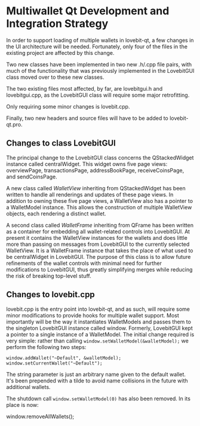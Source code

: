 Multiwallet Qt Development and Integration Strategy
===================================================

In order to support loading of multiple wallets in lovebit-qt, a few changes in the UI architecture will be needed.
Fortunately, only four of the files in the existing project are affected by this change.

Two new classes have been implemented in two new .h/.cpp file pairs, with much of the functionality that was previously
implemented in the LovebitGUI class moved over to these new classes.

The two existing files most affected, by far, are lovebitgui.h and lovebitgui.cpp, as the LovebitGUI class will require
some major retrofitting.

Only requiring some minor changes is lovebit.cpp.

Finally, two new headers and source files will have to be added to lovebit-qt.pro.

Changes to class LovebitGUI
---------------------------
The principal change to the LovebitGUI class concerns the QStackedWidget instance called centralWidget.
This widget owns five page views: overviewPage, transactionsPage, addressBookPage, receiveCoinsPage, and sendCoinsPage.

A new class called *WalletView* inheriting from QStackedWidget has been written to handle all renderings and updates of
these page views. In addition to owning these five page views, a WalletView also has a pointer to a WalletModel instance.
This allows the construction of multiple WalletView objects, each rendering a distinct wallet.

A second class called *WalletFrame* inheriting from QFrame has been written as a container for embedding all wallet-related
controls into LovebitGUI. At present it contains the WalletView instances for the wallets and does little more than passing on messages
from LovebitGUI to the currently selected WalletView. It is a WalletFrame instance
that takes the place of what used to be centralWidget in LovebitGUI. The purpose of this class is to allow future
refinements of the wallet controls with minimal need for further modifications to LovebitGUI, thus greatly simplifying
merges while reducing the risk of breaking top-level stuff.

Changes to lovebit.cpp
----------------------
lovebit.cpp is the entry point into lovebit-qt, and as such, will require some minor modifications to provide hooks for
multiple wallet support. Most importantly will be the way it instantiates WalletModels and passes them to the
singleton LovebitGUI instance called window. Formerly, LovebitGUI kept a pointer to a single instance of a WalletModel.
The initial change required is very simple: rather than calling `window.setWalletModel(&walletModel);` we perform the
following two steps:

	window.addWallet("~Default", &walletModel);
	window.setCurrentWallet("~Default");

The string parameter is just an arbitrary name given to the default wallet. It's been prepended with a tilde to avoid name collisions in the future with additional wallets.

The shutdown call `window.setWalletModel(0)` has also been removed. In its place is now:

window.removeAllWallets();
